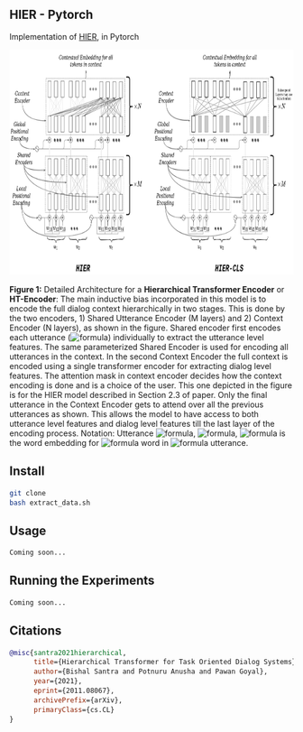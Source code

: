 ## HIER - Pytorch

Implementation of <a href="https://arxiv.org/abs/2011.08067">HIER</a>, in Pytorch

<img src="./HIER_Encoder-combined.png" height="400px"></img>

**Figure 1:** Detailed Architecture for a **Hierarchical Transformer Encoder** or **HT-Encoder**: The main inductive bias incorporated in this model is to encode the full dialog context hierarchically in two stages. This is done by the two encoders, 1) Shared Utterance Encoder (M layers) and 2) Context Encoder (N layers), as shown in the figure. Shared encoder first encodes each utterance (![formula](https://render.githubusercontent.com/render/math?math=u_1,%20u_2,%20\dots,%20u_t)) individually to extract the utterance level features. The same parameterized Shared Encoder is used for encoding all utterances in the context. In the second Context Encoder the full context is encoded using a single transformer encoder for extracting dialog level features. The attention mask in context encoder decides how the context encoding is done and is a choice of the user. This one depicted in the figure is for the HIER model described in Section 2.3 of paper. Only the final utterance in the Context Encoder gets to attend over all the previous utterances as shown. This allows the model to have access to both utterance level features and dialog level features till the last layer of the encoding process. Notation: Utterance ![formula](https://render.githubusercontent.com/render/math?math=i), ![formula](https://render.githubusercontent.com/render/math?math=u_i%20=%20[w_{i1},%20\dots,%20w_{i|u_i|}]), ![formula](https://render.githubusercontent.com/render/math?math=w_{ij}) is the word embedding for ![formula](https://render.githubusercontent.com/render/math?math=j^{th}) word in ![formula](https://render.githubusercontent.com/render/math?math=i^{th}) utterance.

## Install

```bash
git clone 
bash extract_data.sh
```

## Usage

```bash
Coming soon...
```

## Running the Experiments

```bash
Coming soon...
```

## Citations

```bibtex
@misc{santra2021hierarchical,
      title={Hierarchical Transformer for Task Oriented Dialog Systems}, 
      author={Bishal Santra and Potnuru Anusha and Pawan Goyal},
      year={2021},
      eprint={2011.08067},
      archivePrefix={arXiv},
      primaryClass={cs.CL}
}
```

